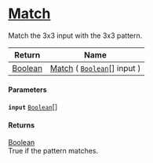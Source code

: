 # [Match](./PatternMatching3x3--Match.md)

Match the 3x3 input with the 3x3 pattern.

| Return | Name | 
| --- | --- | 
| [Boolean](https://docs.microsoft.com/en-us/dotnet/api/System.Boolean) | [Match](./PatternMatching3x3--Match.md) ( [`Boolean`](https://docs.microsoft.com/en-us/dotnet/api/System.Boolean)[] input ) | 


#### Parameters
**`input`**  [`Boolean`](https://docs.microsoft.com/en-us/dotnet/api/System.Boolean)[]<br>
#### Returns
[Boolean](https://docs.microsoft.com/en-us/dotnet/api/System.Boolean)<br>
True if the pattern matches.